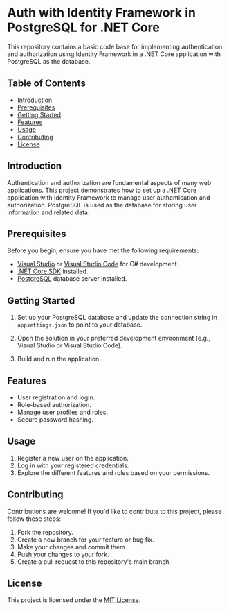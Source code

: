 # Auth with Identity Framework in PostgreSQL for .NET Core

This repository contains a basic code base for implementing authentication and authorization using Identity Framework in a .NET Core application with PostgreSQL as the database.

## Table of Contents
- [Introduction](#introduction)
- [Prerequisites](#prerequisites)
- [Getting Started](#getting-started)
- [Features](#features)
- [Usage](#usage)
- [Contributing](#contributing)
- [License](#license)

## Introduction

Authentication and authorization are fundamental aspects of many web applications. This project demonstrates how to set up a .NET Core application with Identity Framework to manage user authentication and authorization. PostgreSQL is used as the database for storing user information and related data.

## Prerequisites

Before you begin, ensure you have met the following requirements:

- [Visual Studio](https://visualstudio.microsoft.com/) or [Visual Studio Code](https://code.visualstudio.com/) for C# development.
- [.NET Core SDK](https://dotnet.microsoft.com/download/dotnet-core) installed.
- [PostgreSQL](https://www.postgresql.org/) database server installed.

## Getting Started

1. Set up your PostgreSQL database and update the connection string in `appsettings.json` to point to your database.

2. Open the solution in your preferred development environment (e.g., Visual Studio or Visual Studio Code).

3. Build and run the application.

## Features

- User registration and login.
- Role-based authorization.
- Manage user profiles and roles.
- Secure password hashing.

## Usage

1. Register a new user on the application.
2. Log in with your registered credentials.
3. Explore the different features and roles based on your permissions.

## Contributing

Contributions are welcome! If you'd like to contribute to this project, please follow these steps:

1. Fork the repository.
2. Create a new branch for your feature or bug fix.
3. Make your changes and commit them.
4. Push your changes to your fork.
5. Create a pull request to this repository's main branch.

## License

This project is licensed under the [MIT License](LICENSE.txt).
